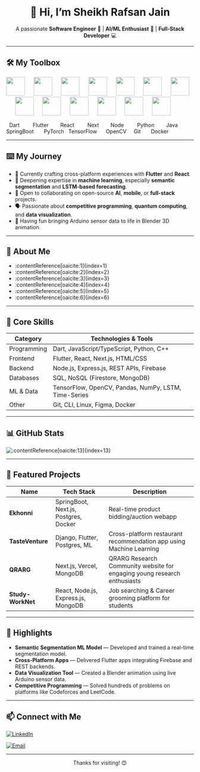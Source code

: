 <!-- Header -->
<h1 align="center">👋 Hi, I’m Sheikh Rafsan Jain</h1>
<p align="center">
  A passionate <strong>Software Engineer</strong> 📱 | <strong>AI/ML Enthusiast</strong> 🤖 | <strong>Full‑Stack Developer</strong> 💻
</p>

---

## 🛠️ My Toolbox

<p align="left">
  <img src="https://skillicons.dev/icons?i=dart" height="50" />&nbsp;&nbsp;&nbsp;&nbsp;&nbsp;
  <img src="https://skillicons.dev/icons?i=flutter" height="50" />&nbsp;&nbsp;&nbsp;&nbsp;&nbsp;
  <img src="https://skillicons.dev/icons?i=react" height="50" />&nbsp;&nbsp;&nbsp;&nbsp;&nbsp;
  <img src="https://skillicons.dev/icons?i=nextjs" height="50" />&nbsp;&nbsp;&nbsp;&nbsp;&nbsp;
  <img src="https://skillicons.dev/icons?i=nodejs" height="50" />&nbsp;&nbsp;&nbsp;&nbsp;&nbsp;
  <img src="https://skillicons.dev/icons?i=python" height="50" />&nbsp;&nbsp;&nbsp;&nbsp;&nbsp;
  <img src="https://skillicons.dev/icons?i=java" height="50" />&nbsp;&nbsp;&nbsp;&nbsp;&nbsp;
  <img src="https://skillicons.dev/icons?i=spring" height="50" />&nbsp;&nbsp;&nbsp;&nbsp;&nbsp;
  <img src="https://skillicons.dev/icons?i=pytorch" height="50" />&nbsp;&nbsp;&nbsp;&nbsp;&nbsp;
  <img src="https://skillicons.dev/icons?i=tensorflow" height="50" />&nbsp;&nbsp;&nbsp;&nbsp;&nbsp;
  <img src="https://skillicons.dev/icons?i=opencv" height="50" />&nbsp;&nbsp;&nbsp;&nbsp;&nbsp;
  <img src="https://skillicons.dev/icons?i=git" height="50" />&nbsp;&nbsp;&nbsp;&nbsp;&nbsp;
  <img src="https://skillicons.dev/icons?i=docker" height="50" />
</p>

<p align="left">
  &nbsp;
  Dart &nbsp;&nbsp;&nbsp;&nbsp;&nbsp;&nbsp;&nbsp;
  Flutter &nbsp;&nbsp;&nbsp;&nbsp;&nbsp;&nbsp;
  React &nbsp;&nbsp;&nbsp;&nbsp;&nbsp;&nbsp;&nbsp;
  Next &nbsp;&nbsp;&nbsp;&nbsp;&nbsp;&nbsp;
  Node &nbsp;&nbsp;&nbsp;&nbsp;&nbsp;&nbsp;&nbsp;
  Python &nbsp;&nbsp;&nbsp;&nbsp;&nbsp;&nbsp;
  Java &nbsp;&nbsp;&nbsp;
  SpringBoot &nbsp;&nbsp;&nbsp;&nbsp;&nbsp;
  PyTorch &nbsp;
  TensorFlow &nbsp;&nbsp;&nbsp;&nbsp;
  OpenCV &nbsp;&nbsp;&nbsp;
  Git &nbsp;&nbsp;&nbsp;&nbsp;&nbsp;
  Docker
</p>

---

## ⌨️ My Journey
- 🔭 Currently crafting cross-platform experiences with **Flutter** and **React**.
- 🌱 Deepening expertise in **machine learning**, especially **semantic segmentation** and **LSTM‑based forecasting**.
- 🤝 Open to collaborating on open-source **AI**, **mobile**, or **full-stack** projects.
- 🗣️ Passionate about **competitive programming**, **quantum computing**, and **data visualization**.
- 🎨 Having fun bringing Arduino sensor data to life in Blender 3D animation.

---

## 🧰 About Me
- :contentReference[oaicite:1]{index=1}
- :contentReference[oaicite:2]{index=2}
- :contentReference[oaicite:3]{index=3}
- :contentReference[oaicite:4]{index=4}
- :contentReference[oaicite:5]{index=5}
- :contentReference[oaicite:6]{index=6}

---

## 🧰 Core Skills

| Category        | Technologies & Tools                                  |
|----------------|--------------------------------------------------------|
| Programming     | Dart, JavaScript/TypeScript, Python, C++             |
| Frontend        | Flutter, React, Next.js, HTML/CSS                   |
| Backend         | Node.js, Express.js, REST APIs, Firebase            |
| Databases       | SQL, NoSQL (Firestore, MongoDB)                     |
| ML & Data       | TensorFlow, OpenCV, Pandas, NumPy, LSTM, Time-Series |
| Other           | Git, CLI, Linux, Figma, Docker                      |

---

## 📊 GitHub Stats
![:contentReference[oaicite:13]{index=13}](https://github-readme-stats.vercel.app/api?username=RafsanProve&show_icons=true&theme=radical)

---

## 📂 Featured Projects

| Name                             | Tech Stack                             | Description |
|----------------------------------|----------------------------------------|-------------|
| **Ekhonni**                      | SpringBoot, Next.js, Postgres, Docker  | Real-time product bidding/auction webapp |
| **TasteVenture**                 | Django, Flutter, Postgres, ML          | Cross-platform restaurant recommendation app using Machine Learning |
| **QRARG**                        | Next.js, Vercel, MongoDB               | QRARG Research Community website for engaging young research enthusiasts |
| **Study-WorkNet**                | React, Node.js, Express.js, MongoDB    | Job searching & Career grooming platform for students |

---

## 🌟 Highlights

- **Semantic Segmentation ML Model** — Developed and trained a real-time segmentation model.
- **Cross‑Platform Apps** — Delivered Flutter apps integrating Firebase and REST backends.
- **Data Visualization Tool** — Created a Blender animation using live Arduino sensor data.
- **Competitive Programming** — Solved hundreds of problems on platforms like Codeforces and LeetCode.

---

## 📫 Connect with Me  
[![LinkedIn](https://img.shields.io/badge/-LinkedIn-blue?style=flat-square&logo=linkedin)](https://www.linkedin.com/in/sheikh-rafsan-jain/)  
<!-- [![Twitter](https://img.shields.io/badge/-Twitter-cyan?style=flat-square&logo=twitter)](#) -->
[![Email](https://img.shields.io/badge/-Email-gray?style=flat-square&logo=gmail&logoColor=white)](mailto:rafsanprove123@gmail.com)

---

<p align="center">Thanks for visiting! 😊</p>
